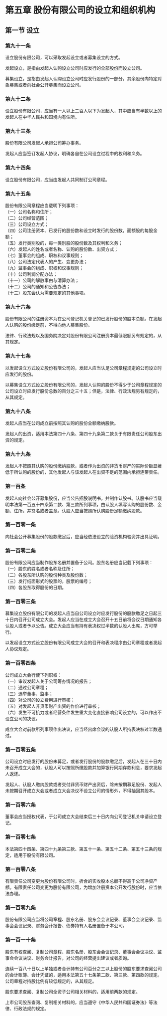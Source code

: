 # 第五章 股份有限公司的设立和组织机构

## 第一节 设立

### 第九十一条
设立股份有限公司，可以采取发起设立或者募集设立的方式。

发起设立，是指由发起人认购设立公司时应发行的全部股份而设立公司。

募集设立，是指由发起人认购设立公司时应发行股份的一部分，其余股份向特定对象募集或者向社会公开募集而设立公司。

### 第九十二条
设立股份有限公司，应当有一人以上二百人以下为发起人，其中应当有半数以上的发起人在中华人民共和国境内有住所。

### 第九十三条
股份有限公司发起人承担公司筹办事务。

发起人应当签订发起人协议，明确各自在公司设立过程中的权利和义务。

### 第九十四条
设立股份有限公司，应当由发起人共同制订公司章程。

### 第九十五条
股份有限公司章程应当载明下列事项：                  
（一）公司名称和住所；              
（二）公司经营范围；              
（三）公司设立方式；              
（四）公司注册资本、已发行的股份数和设立时发行的股份数，面额股的每股金额；              
（五）发行类别股的，每一类别股的股份数及其权利和义务；              
（六）发起人的姓名或者名称、认购的股份数、出资方式；              
（七）董事会的组成、职权和议事规则；              
（八）公司法定代表人的产生、变更办法；              
（九）监事会的组成、职权和议事规则；              
（十）公司利润分配办法；              
（十一）公司的解散事由与清算办法；              
（十二）公司的通知和公告办法；              
（十三）股东会认为需要规定的其他事项。              

### 第九十六条
股份有限公司的注册资本为在公司登记机关登记的已发行股份的股本总额。在发起人认购的股份缴足前，不得向他人募集股份。

法律、行政法规以及国务院决定对股份有限公司注册资本最低限额另有规定的，从其规定。

### 第九十七条
以发起设立方式设立股份有限公司的，发起人应当认足公司章程规定的公司设立时应发行的股份。

以募集设立方式设立股份有限公司的，发起人认购的股份不得少于公司章程规定的公司设立时应发行股份总数的百分之三十五；但是，法律、行政法规另有规定的，从其规定。

### 第九十八条
发起人应当在公司成立前按照其认购的股份全额缴纳股款。

发起人的出资，适用本法第四十八条、第四十九条第二款关于有限责任公司股东出资的规定。

### 第九十九条
发起人不按照其认购的股份缴纳股款，或者作为出资的非货币财产的实际价额显著低于所认购的股份的，其他发起人与该发起人在出资不足的范围内承担连带责任。

### 第一百条
发起人向社会公开募集股份，应当公告招股说明书，并制作认股书。认股书应当载明本法第一百五十四条第二款、第三款所列事项，由认股人填写认购的股份数、金额、住所，并签名或者盖章。认股人应当按照所认购股份足额缴纳股款。

### 第一百零一条
向社会公开募集股份的股款缴足后，应当经依法设立的验资机构验资并出具证明。

### 第一百零二条
股份有限公司应当制作股东名册并置备于公司。股东名册应当记载下列事项：              
（一）股东的姓名或者名称及住所；              
（二）各股东所认购的股份种类及股份数；              
（三）发行纸面形式的股票的，股票的编号；              
（四）各股东取得股份的日期。              

### 第一百零三条
募集设立股份有限公司的发起人应当自公司设立时应发行股份的股款缴足之日起三十日内召开公司成立大会。发起人应当在成立大会召开十五日前将会议日期通知各认股人或者予以公告。成立大会应当有持有表决权过半数的认股人出席，方可举行。

以发起设立方式设立股份有限公司成立大会的召开和表决程序由公司章程或者发起人协议规定。

### 第一百零四条
公司成立大会行使下列职权：              
（一）审议发起人关于公司筹办情况的报告；              
（二）通过公司章程；              
（三）选举董事、监事；              
（四）对公司的设立费用进行审核；              
（五）对发起人非货币财产出资的作价进行审核；              
（六）发生不可抗力或者经营条件发生重大变化直接影响公司设立的，可以作出不设立公司的决议。              

成立大会对前款所列事项作出决议，应当经出席会议的认股人所持表决权过半数通过。

### 第一百零五条
公司设立时应发行的股份未募足，或者发行股份的股款缴足后，发起人在三十日内未召开成立大会的，认股人可以按照所缴股款并加算银行同期存款利息，要求发起人返还。

发起人、认股人缴纳股款或者交付非货币财产出资后，除未按期募足股份、发起人未按期召开成立大会或者成立大会决议不设立公司的情形外，不得抽回其股本。

### 第一百零六条
董事会应当授权代表，于公司成立大会结束后三十日内向公司登记机关申请设立登记。

### 第一百零七条
本法第四十四条、第四十九条第三款、第五十一条、第五十二条、第五十三条的规定，适用于股份有限公司。

### 第一百零八条
有限责任公司变更为股份有限公司时，折合的实收股本总额不得高于公司净资产额。有限责任公司变更为股份有限公司，为增加注册资本公开发行股份时，应当依法办理。

### 第一百零九条
股份有限公司应当将公司章程、股东名册、股东会会议记录、董事会会议记录、监事会会议记录、财务会计报告、债券持有人名册置备于本公司。

### 第一百一十条
股东有权查阅、复制公司章程、股东名册、股东会会议记录、董事会会议决议、监事会会议决议、财务会计报告，对公司的经营提出建议或者质询。

连续一百八十日以上单独或者合计持有公司百分之三以上股份的股东要求查阅公司的会计账簿、会计凭证的，适用本法第五十七条第二款、第三款、第四款的规定。公司章程对持股比例有较低规定的，从其规定。

股东要求查阅、复制公司全资子公司相关材料的，适用前两款的规定。

上市公司股东查阅、复制相关材料的，应当遵守《中华人民共和国证券法》等法律、行政法规的规定。

